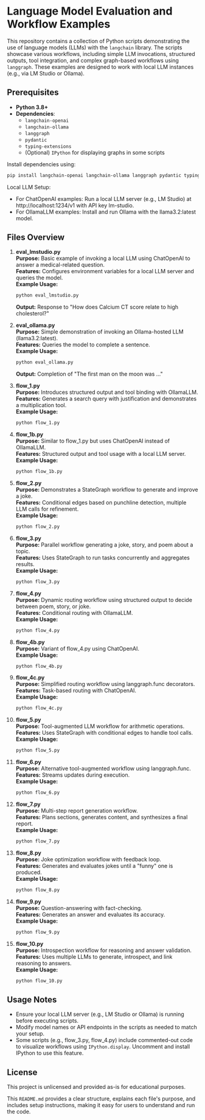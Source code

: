 # Language Model Evaluation and Workflow Examples

This repository contains a collection of Python scripts demonstrating the use of language models (LLMs) with the `langchain` library. The scripts showcase various workflows, including simple LLM invocations, structured outputs, tool integration, and complex graph-based workflows using `langgraph`. These examples are designed to work with local LLM instances (e.g., via LM Studio or Ollama).

## Prerequisites

- **Python 3.8+**
- **Dependencies**:
  - `langchain-openai`
  - `langchain-ollama`
  - `langgraph`
  - `pydantic`
  - `typing-extensions`
  - (Optional) `IPython` for displaying graphs in some scripts

Install dependencies using:
```bash
pip install langchain-openai langchain-ollama langgraph pydantic typing-extensions IPython
```

Local LLM Setup:
- For ChatOpenAI examples: Run a local LLM server (e.g., LM Studio) at http://localhost:1234/v1 with API key lm-studio.
- For OllamaLLM examples: Install and run Ollama with the llama3.2:latest model.

## Files Overview

1. **eval_lmstudio.py**  
   **Purpose:** Basic example of invoking a local LLM using ChatOpenAI to answer a medical-related question.  
   **Features:** Configures environment variables for a local LLM server and queries the model.  
   **Example Usage:**
   ```bash
   python eval_lmstudio.py
   ```
   **Output:** Response to "How does Calcium CT score relate to high cholesterol?"

2. **eval_ollama.py**  
   **Purpose:** Simple demonstration of invoking an Ollama-hosted LLM (llama3.2:latest).  
   **Features:** Queries the model to complete a sentence.  
   **Example Usage:**
   ```bash
   python eval_ollama.py
   ```
   **Output:** Completion of "The first man on the moon was ..."

3. **flow_1.py**  
   **Purpose:** Introduces structured output and tool binding with OllamaLLM.  
   **Features:** Generates a search query with justification and demonstrates a multiplication tool.  
   **Example Usage:**
   ```bash
   python flow_1.py
   ```

4. **flow_1b.py**  
   **Purpose:** Similar to flow_1.py but uses ChatOpenAI instead of OllamaLLM.  
   **Features:** Structured output and tool usage with a local LLM server.  
   **Example Usage:**
   ```bash
   python flow_1b.py
   ```

5. **flow_2.py**  
   **Purpose:** Demonstrates a StateGraph workflow to generate and improve a joke.  
   **Features:** Conditional edges based on punchline detection, multiple LLM calls for refinement.  
   **Example Usage:**
   ```bash
   python flow_2.py
   ```

6. **flow_3.py**  
   **Purpose:** Parallel workflow generating a joke, story, and poem about a topic.  
   **Features:** Uses StateGraph to run tasks concurrently and aggregates results.  
   **Example Usage:**
   ```bash
   python flow_3.py
   ```

7. **flow_4.py**  
   **Purpose:** Dynamic routing workflow using structured output to decide between poem, story, or joke.  
   **Features:** Conditional routing with OllamaLLM.  
   **Example Usage:**
   ```bash
   python flow_4.py
   ```

8. **flow_4b.py**  
   **Purpose:** Variant of flow_4.py using ChatOpenAI.  
   **Example Usage:**
   ```bash
   python flow_4b.py
   ```

9. **flow_4c.py**  
   **Purpose:** Simplified routing workflow using langgraph.func decorators.  
   **Features:** Task-based routing with ChatOpenAI.  
   **Example Usage:**
   ```bash
   python flow_4c.py
   ```

10. **flow_5.py**  
    **Purpose:** Tool-augmented LLM workflow for arithmetic operations.  
    **Features:** Uses StateGraph with conditional edges to handle tool calls.  
    **Example Usage:**
    ```bash
    python flow_5.py
    ```

11. **flow_6.py**  
    **Purpose:** Alternative tool-augmented workflow using langgraph.func.  
    **Features:** Streams updates during execution.  
    **Example Usage:**
    ```bash
    python flow_6.py
    ```

12. **flow_7.py**  
    **Purpose:** Multi-step report generation workflow.  
    **Features:** Plans sections, generates content, and synthesizes a final report.  
    **Example Usage:**
    ```bash
    python flow_7.py
    ```

13. **flow_8.py**  
    **Purpose:** Joke optimization workflow with feedback loop.  
    **Features:** Generates and evaluates jokes until a "funny" one is produced.  
    **Example Usage:**
    ```bash
    python flow_8.py
    ```

14. **flow_9.py**  
    **Purpose:** Question-answering with fact-checking.  
    **Features:** Generates an answer and evaluates its accuracy.  
    **Example Usage:**
    ```bash
    python flow_9.py
    ```

15. **flow_10.py**  
    **Purpose:** Introspection workflow for reasoning and answer validation.  
    **Features:** Uses multiple LLMs to generate, introspect, and link reasoning to answers.  
    **Example Usage:**
    ```bash
    python flow_10.py
    ```

## Usage Notes

- Ensure your local LLM server (e.g., LM Studio or Ollama) is running before executing scripts.
- Modify model names or API endpoints in the scripts as needed to match your setup.
- Some scripts (e.g., flow_3.py, flow_4.py) include commented-out code to visualize workflows using `IPython.display`. Uncomment and install IPython to use this feature.

## License

This project is unlicensed and provided as-is for educational purposes.

This `README.md` provides a clear structure, explains each file's purpose, and includes setup instructions, making it easy for users to understand and run the code.
